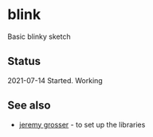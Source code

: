 # blink

Basic blinky sketch

## Status

2021-07-14	Started. Working

## See also

* [jeremy grosser](https://synack.me/ada/pico/2021/06/11/rp2040-hal-release-0-4-0.html) - to set up the libraries
